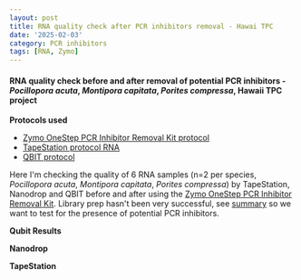 ```yaml
---
layout: post
title: RNA quality check after PCR inhibitors removal - Hawai TPC
date: '2025-02-03'
category: PCR inhibitors
tags: [RNA, Zymo]
---
```


#### RNA quality check before and after removal of potential PCR inhibitors - _Pocillopora acuta_, _Montipora capitata_, _Porites compressa_, Hawaii TPC project

**Protocols used**
- [Zymo OneStep PCR Inhibitor Removal Kit protocol](https://github.com/FScucchia-LabNotebooks/FScucchia_Putnam_Lab_Notebook/blob/master/protocols/d6031_onestep_pcr_inhibitor_removal_kit.pdf)
- [TapeStation protocol RNA](https://github.com/meschedl/MESPutnam_Open_Lab_Notebook/blob/master/_posts/2019-03-07-RNA-TapeStation-Protocol.md)
- [QBIT protocol](https://github.com/meschedl/MESPutnam_Open_Lab_Notebook/blob/master/_posts/2019-03-08-Qubit-Protocol.md)

Here I'm checking the quality of 6 RNA samples (n=2 per species, _Pocillopora acuta_, _Montipora capitata_, _Porites compressa_) by TapeStation, Nanodrop and QBIT before and after using the [Zymo OneStep PCR Inhibitor Removal Kit](https://www.zymoresearch.com/collections/onestep-pcr-inhibitor-removal-kits/products/onestep-pcr-inhibitor-removal-new-kit). Library prep hasn't been very successful, see [summary](https://fscucchia-labnotebooks.github.io/FScucchia_Putnam_Lab_Notebook/DNA-RNA-Hawaii-TPCA-Summary/) so we want to test for the presence of potential PCR inhibitors.




**Qubit Results**


**Nanodrop**


**TapeStation**


